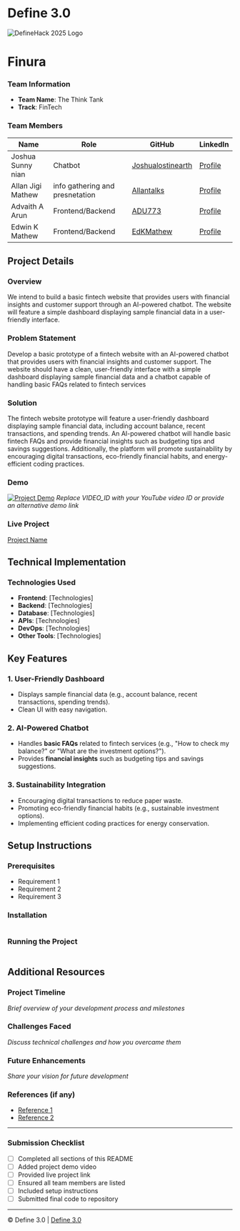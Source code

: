 
# Define 3.0

![DefineHack 2025 Logo](https://github.com/user-attachments/assets/8173bc16-418e-4912-b500-c6427e4ba4b6)


# Finura
### Team Information
- **Team Name**: The Think Tank 
- **Track**: FinTech 

### Team Members
| Name | Role | GitHub | LinkedIn |
|------|------|--------|----------|
| Joshua Sunny nian | Chatbot | [Joshualostinearth](https://github.com/Joshualostonearth) | [Profile](https://www.linkedin.com/in/joshua-sunny-ninan-391517271/) |
| Allan Jigi Mathew | info gathering and presnetation | [Allantalks](https://github.com/Allantalks) | [Profile](https://www.linkedin.com/in/allan-jigi-mathew-694104308/) |
| Advaith A Arun | Frontend/Backend | [ADU773](https://github.com/ADU773) | [Profile](https://www.linkedin.com/in/advaith-a-arun-3431a82a7/) |
| Edwin K Mathew | Frontend/Backend | [EdKMathew](https://github.com/EdKMathew) | [Profile](linkedin.com/in/edwin-k-mathew-39a15a296) |

## Project Details

### Overview
We intend to build a basic fintech website that provides users with financial insights and customer support through an AI-powered chatbot. The website will feature a simple dashboard displaying sample financial data in a user-friendly interface.

### Problem Statement
Develop a basic prototype of a fintech website with an AI-powered chatbot that provides users with financial insights and customer support. The website should have a clean, user-friendly interface with a simple dashboard displaying sample financial data and a chatbot capable of handling basic FAQs related to fintech services

### Solution
The fintech website prototype will feature a user-friendly dashboard displaying sample financial data, including account balance, recent transactions, and spending trends. An AI-powered chatbot will handle basic fintech FAQs and provide financial insights such as budgeting tips and savings suggestions. Additionally, the platform will promote sustainability by encouraging digital transactions, eco-friendly financial habits, and energy-efficient coding practices.

### Demo
[![Project Demo](https://img.youtube.com/vi/VIDEO_ID/0.jpg)](https://www.youtube.com/watch?v=VIDEO_ID)
_Replace VIDEO_ID with your YouTube video ID or provide an alternative demo link_

### Live Project
[Project Name](https://your-project-url.com)

## Technical Implementation

### Technologies Used
- **Frontend**: [Technologies]
- **Backend**: [Technologies]
- **Database**: [Technologies]
- **APIs**: [Technologies]
- **DevOps**: [Technologies]
- **Other Tools**: [Technologies]

## Key Features
### 1. User-Friendly Dashboard
- Displays sample financial data (e.g., account balance, recent transactions, spending trends).
- Clean UI with easy navigation.

### 2. AI-Powered Chatbot
- Handles **basic FAQs** related to fintech services (e.g., "How to check my balance?" or "What are the investment options?").
- Provides **financial insights** such as budgeting tips and savings suggestions.

### 3. Sustainability Integration
- Encouraging digital transactions to reduce paper waste.
- Promoting eco-friendly financial habits (e.g., sustainable investment options).
- Implementing efficient coding practices for energy conservation.

## Setup Instructions

### Prerequisites
- Requirement 1
- Requirement 2
- Requirement 3

### Installation 
```bash

```

### Running the Project
```bash

```

## Additional Resources

### Project Timeline
_Brief overview of your development process and milestones_

### Challenges Faced
_Discuss technical challenges and how you overcame them_

### Future Enhancements
_Share your vision for future development_

### References (if any)
- [Reference 1](link)
- [Reference 2](link)

---

### Submission Checklist
- [ ] Completed all sections of this README
- [ ] Added project demo video
- [ ] Provided live project link
- [ ] Ensured all team members are listed
- [ ] Included setup instructions
- [ ] Submitted final code to repository

---

© Define 3.0 | [Define 3.0](https://www.define3.xyz/)
